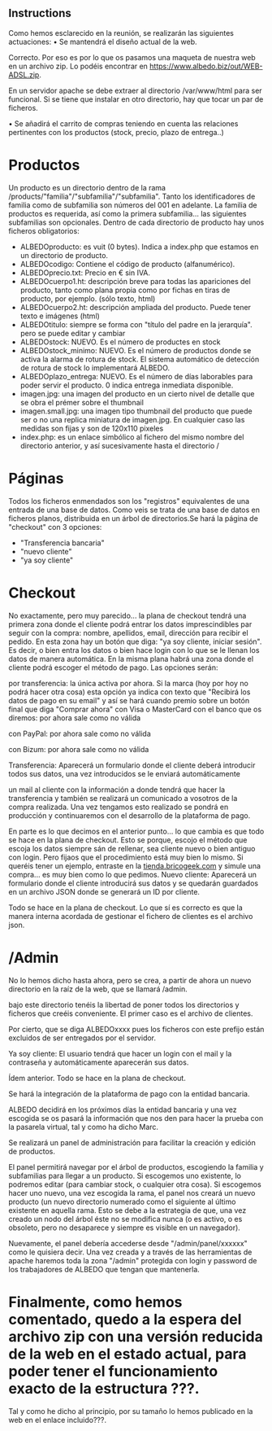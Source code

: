 ## Instructions

Como hemos esclarecido en la reunión, se realizarán las siguientes actuaciones:
•	Se mantendrá el diseño actual de la web.

Correcto. Por eso es por lo que os pasamos una maqueta de nuestra web en un archivo zip. Lo podéis encontrar en 
https://www.albedo.biz/out/WEB-ADSL.zip.

En un servidor apache se debe extraer al directorio /var/www/html para ser funcional. Si se tiene que instalar en otro directorio, 
hay que tocar un par de ficheros. 

•	Se añadirá el carrito de compras teniendo en cuenta las relaciones pertinentes con los productos (stock, precio, plazo de entrega..)


# Productos
Un producto es un directorio dentro de la rama /products/"familia"/"subfamilia"/"subfamilia". Tanto los identificadores de familia como 
de subfamilia son números del 001 en adelante. La familia de productos es requerida, así como la primera subfamilia... las siguientes subfamilias son opcionales. Dentro de cada directorio de producto hay unos ficheros obligatorios:

- ALBEDOproducto: es vuit (0 bytes). Indica a index.php que estamos en un directorio de producto.
- ALBEDOcodigo: Contiene el código de producto (alfanumérico).
- ALBEDOprecio.txt: Precio en € sin IVA.
- ALBEDOcuerpo1.ht: descripción breve para todas las apariciones del producto, tanto como plana propia como por fichas en tiras de producto,
    por ejemplo. (sólo texto, html)
- ALBEDOcuerpo2.ht: descripción ampliada del producto. Puede tener texto e imágenes (html)
- ALBEDOtitulo: siempre se forma con "título del padre en la jerarquía". pero se puede editar y cambiar
- ALBEDOstock: NUEVO. Es el número de productes en stock
- ALBEDOstock_minimo: NUEVO. Es el número de productos donde se activa la alarma de rotura de stock. El sistema automático de detección de 
    rotura de stock lo implementará ALBEDO.
- ALBEDOplazo_entrega: NUEVO. Es el número de días laborables para poder servir el producto. 0 indica entrega inmediata disponible.
- imagen.jpg: una imagen del producto en un cierto nivel de detalle que se obra el prémer sobre el thumbnail
- imagen.small.jpg: una imagen tipo thumbnail del producto que puede ser o no una replica miniatura de imagen.jpg. En cualquier caso las 
    medidas son fijas y son de 120x110 pixeles
- index.php: es un enlace simbólico al fichero del mismo nombre del directorio anterior, y así sucesivamente hasta el directorio /


# Páginas
Todos los ficheros enmendados son los "registros" equivalentes de una entrada de una base de datos. Como veis se trata de una base de datos 
en ficheros planos, distribuida en un árbol de directorios.Se hará la página de "checkout" con 3 opciones: 
- "Transferencia bancaria" 
- "nuevo cliente" 
- "ya soy cliente"


# Checkout
No exactamente, pero muy parecido... la plana de checkout tendrá una primera zona donde el cliente podrá entrar los datos imprescindibles par 
seguir con la compra: nombre, apellidos, email, dirección para recibir el pedido. En esta zona hay un botón que diga: "ya soy cliente, iniciar 
sesión". Es decir, o bien entra los datos o bien hace login con lo que se le llenan los datos de manera automática. En la misma plana habrá una 
zona donde el cliente podrá escoger el método de pago. Las opciones serán:

por transferencia: la única activa por ahora. Si la marca (hoy por hoy no podrá hacer otra cosa) esta opción ya indica con texto que "Recibirá 
los datos de pago en su email" y así se hará cuando premio sobre un botón final que diga "Comprar ahora" con Visa o MasterCard con el banco 
que os diremos: por ahora sale como no válida

con PayPal: por ahora sale como no válida

con Bizum: por ahora sale como no válida

Transferencia: Aparecerá un formulario donde el cliente deberá introducir todos sus datos, una vez introducidos se le enviará automáticamente 

un mail al cliente con la información a donde tendrá que hacer la transferencia y también se realizará un comunicado a vosotros de la compra 
realizada. Una vez tengamos esto realizado se pondrá en producción y continuaremos con el desarrollo de la plataforma de pago.

En parte es lo que decimos en el anterior punto... lo que cambia es que todo se hace en la plana de checkout. Esto se porque, escojo el método que 
escoja los datos siempre sán de rellenar, sea cliente nuevo o bien antiguo con login. Pero fijaos que el procedimiento está muy bien lo mismo. Si 
queréis tener un ejemplo, entraste en la [tienda.bricogeek.com](https://tienda.bricogeek.com/resumen-pedido) y simule una compra... es muy bien como lo que pedimos.
Nuevo cliente: Aparecerá un formulario donde el cliente introducirá sus datos y se quedarán guardados en un archivo JSON donde se 
generará un ID por cliente.

Todo se hace en la plana de checkout. Lo que sí es correcto es que la manera interna acordada de gestionar el fichero de clientes 
es el archivo json. 


# /Admin
No lo hemos dicho hasta ahora, pero se crea, a partir de ahora un nuevo directorio en la raíz de la web, que se llamará /admin. 

bajo este directorio tenéis la libertad de poner todos los directorios y ficheros que creéis conveniente. El primer caso es el archivo de clientes. 

Por cierto, que se diga ALBEDOxxxx pues los ficheros con este prefijo están excluidos de ser entregados por el servidor.

Ya soy cliente: El usuario tendrá que hacer un login con el mail y la contraseña y automáticamente aparecerán sus datos.

Ídem anterior. Todo se hace en la plana de checkout. 

Se hará la integración de la plataforma de pago con la entidad bancaria.

ALBEDO decidirá en los próximos días la entidad bancaria y una vez escogida se os pasará la información que nos den para hacer la prueba 
con la pasarela virtual, tal y como ha dicho Marc.

Se realizará un panel de administración para facilitar la creación y edición de productos.


El panel permitirá navegar por el árbol de productos, escogiendo la familia y subfamilias para llegar a un producto. Si escogemos uno 
existente, lo podremos editar (para cambiar stock, o cualquier otra cosa). Si escogemos hacer uno nuevo, una vez escogida la rama, el panel nos 
creará un nuevo producto (un nuevo directorio numerado como el siguiente al último existente en aquella rama. Esto se debe a la estrategia de que, 
una vez creado un nodo del árbol éste no se modifica nunca (o es activo, o es obsoleto, pero no desaparece y siempre es visible en un navegador).

Nuevamente, el panel debería accederse desde "/admin/panel/xxxxxx" como le quisiera decir. Una vez creada y a través de las herramientas de apache 
haremos toda la zona "/admin" protegida con login y password de los trabajadores de ALBEDO que tengan que mantenerla.


# Finalmente, como hemos comentado, quedo a la espera del archivo zip con una versión reducida de la web en el estado actual, para poder tener el funcionamiento exacto de la estructura ???.

Tal y como he dicho al principio, por su tamaño lo hemos publicado en la web en el enlace incluido???.

